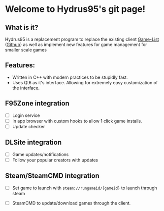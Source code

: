 # Welcome to Hydrus95's git page!

## What is it?
Hydrus95 is a replacement program to replace the existing client [Game-List](www.game-list.org) ([Github](https://github.com/game-list/game-list)) as well as implement new features for game management for smaller scale games

## Features:
- Written in C++ with modern practices to be stupidly fast.
- Uses Qt6 as it's interface. Allowing for extremely easy customization of the interface.

## F95Zone integration
- [ ] Login service
- [ ] In app browser with custom hooks to allow 1 click game installs.
- [ ] Update checker

## DLSite integration
- [ ] Game updates/notifications
- [ ] Follow your popular creators with updates

## Steam/SteamCMD integration
- [ ] Set game to launch with `steam://rungameid/{gameid}` to launch through steam
- [ ] SteamCMD to update/download games through the client.

